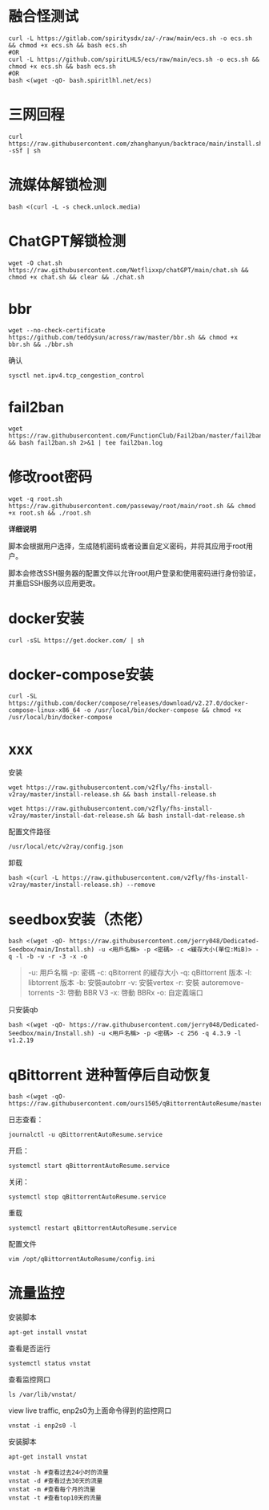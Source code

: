 

# 融合怪测试

```shell
curl -L https://gitlab.com/spiritysdx/za/-/raw/main/ecs.sh -o ecs.sh && chmod +x ecs.sh && bash ecs.sh
#OR
curl -L https://github.com/spiritLHLS/ecs/raw/main/ecs.sh -o ecs.sh && chmod +x ecs.sh && bash ecs.sh
#OR
bash <(wget -qO- bash.spiritlhl.net/ecs)
```

# 三网回程

```shell
curl https://raw.githubusercontent.com/zhanghanyun/backtrace/main/install.sh -sSf | sh
```

# 流媒体解锁检测

```shell
bash <(curl -L -s check.unlock.media)
```

# ChatGPT解锁检测

```shell
wget -O chat.sh https://raw.githubusercontent.com/Netflixxp/chatGPT/main/chat.sh && chmod +x chat.sh && clear && ./chat.sh
```

# bbr

```shell
wget --no-check-certificate https://github.com/teddysun/across/raw/master/bbr.sh && chmod +x bbr.sh && ./bbr.sh
```

确认

```shell
sysctl net.ipv4.tcp_congestion_control
```

# fail2ban

```shell
wget https://raw.githubusercontent.com/FunctionClub/Fail2ban/master/fail2ban.sh && bash fail2ban.sh 2>&1 | tee fail2ban.log
```

# 修改root密码

```
wget -q root.sh https://raw.githubusercontent.com/passeway/root/main/root.sh && chmod +x root.sh && ./root.sh
```

**详细说明**

脚本会根据用户选择，生成随机密码或者设置自定义密码，并将其应用于root用户。

脚本会修改SSH服务器的配置文件以允许root用户登录和使用密码进行身份验证，并重启SSH服务以应用更改。

# docker安装

```shell
curl -sSL https://get.docker.com/ | sh
```

# docker-compose安装

```shell
curl -SL https://github.com/docker/compose/releases/download/v2.27.0/docker-compose-linux-x86_64 -o /usr/local/bin/docker-compose && chmod +x /usr/local/bin/docker-compose
```

# xxx

安装

```shell
wget https://raw.githubusercontent.com/v2fly/fhs-install-v2ray/master/install-release.sh && bash install-release.sh
```

```shell
wget https://raw.githubusercontent.com/v2fly/fhs-install-v2ray/master/install-dat-release.sh && bash install-dat-release.sh
```

配置文件路径

`/usr/local/etc/v2ray/config.json`

卸载

```shell
bash <(curl -L https://raw.githubusercontent.com/v2fly/fhs-install-v2ray/master/install-release.sh) --remove
```



# seedbox安装（杰佬）

```shell
bash <(wget -qO- https://raw.githubusercontent.com/jerry048/Dedicated-Seedbox/main/Install.sh) -u <用戶名稱> -p <密碼> -c <緩存大小(單位:MiB)> -q -l -b -v -r -3 -x -o
```

> -u: 用戶名稱
> -p: 密碼
> -c: qBitorrent 的緩存大小
> -q: qBittorrent 版本
> -l: libtorrent 版本
> -b: 安裝autobrr
> -v: 安裝vertex
> -r: 安裝 autoremove-torrents
> -3: 啓動 BBR V3
> -x: 啓動 BBRx
> -o: 自定義端口

只安装qb

```shell
bash <(wget -qO- https://raw.githubusercontent.com/jerry048/Dedicated-Seedbox/main/Install.sh) -u <用戶名稱> -p <密碼> -c 256 -q 4.3.9 -l v1.2.19
```



# qBittorrent 进种暂停后自动恢复

```shell
bash <(wget -qO- https://raw.githubusercontent.com/ours1505/qBittorrentAutoResume/master/main.sh)
```

日志查看：

```
journalctl -u qBittorrentAutoResume.service
```

开启：

```
systemctl start qBittorrentAutoResume.service
```

关闭：

```
systemctl stop qBittorrentAutoResume.service
```

重载

```
systemctl restart qBittorrentAutoResume.service
```

配置文件

```
vim /opt/qBittorrentAutoResume/config.ini
```



# 流量监控

安装脚本

```shell
apt-get install vnstat
```

查看是否运行

```shell
systemctl status vnstat
```

查看监控网口

```shell
ls /var/lib/vnstat/
```

view live traffic, enp2s0为上面命令得到的监控网口

```shell
vnstat -i enp2s0 -l
```

安装脚本

```shell
apt-get install vnstat
```

```shell
vnstat -h #查看过去24小时的流量
vnstat -d #查看过去30天的流量
vnstat -m #查看每个月的流量
vnstat -t #查看top10天的流量
```


